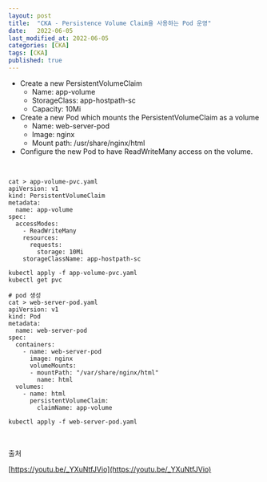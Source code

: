 ```yaml
---
layout: post
title:  "CKA - Persistence Volume Claim을 사용하는 Pod 운영"
date:   2022-06-05
last_modified_at: 2022-06-05
categories: [CKA]
tags: [CKA]
published: true
---
```


- Create a new PersistentVolumeClaim
  - Name: app-volume
  - StorageClass: app-hostpath-sc
  - Capacity: 10Mi
- Create a new Pod which mounts the PersistentVolumeClaim as a volume
  - Name: web-server-pod
  - Image: nginx
  - Mount path: /usr/share/nginx/html
- Configure the new Pod to have ReadWriteMany access on the volume. 

<br/>

```shell
cat > app-volume-pvc.yaml
apiVersion: v1
kind: PersistentVolumeClaim
metadata:
  name: app-volume
spec:
  accessModes:
    - ReadWriteMany
    resources:
      requests:
        storage: 10Mi
    storageClassName: app-hostpath-sc

kubectl apply -f app-volume-pvc.yaml
kubectl get pvc

# pod 생성
cat > web-server-pod.yaml
apiVersion: v1
kind: Pod
metadata:
  name: web-server-pod
spec:
  containers:
    - name: web-server-pod
      image: nginx
      volumeMounts:
      - mountPath: "/var/share/nginx/html"
        name: html
  volumes:
    - name: html
      persistentVolumeClaim:
        claimName: app-volume

kubectl apply -f web-server-pod.yaml    
```

<br/>

출처

[https://youtu.be/_YXuNtfJVio](https://youtu.be/_YXuNtfJVio)